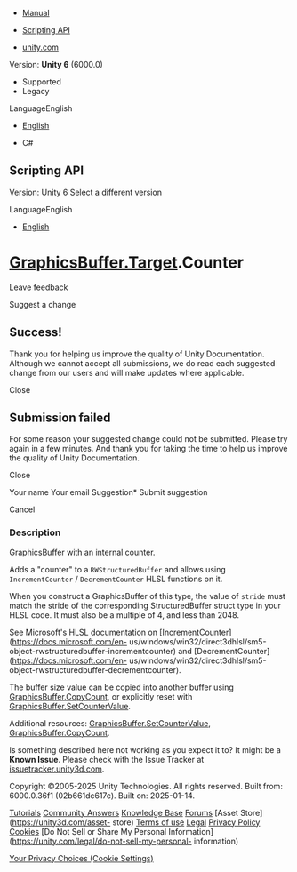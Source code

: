[ ]()

  * [Manual](../Manual/index.html)
  * [Scripting API](../ScriptReference/index.html)

  * [unity.com](https://unity.com/)

Version: **Unity 6** (6000.0)

  * Supported
  * Legacy

LanguageEnglish

  * [English]()

  * C#

[ ](https://docs.unity3d.com)

## Scripting API

Version: Unity 6 Select a different version

LanguageEnglish

  * [English]()

#  [GraphicsBuffer.Target](GraphicsBuffer.Target.html).Counter

Leave feedback

Suggest a change

## Success!

Thank you for helping us improve the quality of Unity Documentation. Although
we cannot accept all submissions, we do read each suggested change from our
users and will make updates where applicable.

Close

## Submission failed

For some reason your suggested change could not be submitted. Please <a>try
again</a> in a few minutes. And thank you for taking the time to help us
improve the quality of Unity Documentation.

Close

Your name Your email Suggestion* Submit suggestion

Cancel

[ ]()

### Description

GraphicsBuffer with an internal counter.

Adds a "counter" to a `RWStructuredBuffer` and allows using `IncrementCounter`
/ `DecrementCounter` HLSL functions on it.  
  
When you construct a GraphicsBuffer of this type, the value of `stride` must
match the stride of the corresponding StructuredBuffer struct type in your
HLSL code. It must also be a multiple of 4, and less than 2048.  
  
See Microsoft's HLSL documentation on
[IncrementCounter](https://docs.microsoft.com/en-
us/windows/win32/direct3dhlsl/sm5-object-rwstructuredbuffer-incrementcounter)
and [DecrementCounter](https://docs.microsoft.com/en-
us/windows/win32/direct3dhlsl/sm5-object-rwstructuredbuffer-decrementcounter).  
  
The buffer size value can be copied into another buffer using
[GraphicsBuffer.CopyCount](GraphicsBuffer.CopyCount.html), or explicitly reset
with [GraphicsBuffer.SetCounterValue](GraphicsBuffer.SetCounterValue.html).  
  
Additional resources:
[GraphicsBuffer.SetCounterValue](GraphicsBuffer.SetCounterValue.html),
[GraphicsBuffer.CopyCount](GraphicsBuffer.CopyCount.html).

Is something described here not working as you expect it to? It might be a
**Known Issue**. Please check with the Issue Tracker at
[issuetracker.unity3d.com](https://issuetracker.unity3d.com).

Copyright ©2005-2025 Unity Technologies. All rights reserved. Built from:
6000.0.36f1 (02b661dc617c). Built on: 2025-01-14.

[Tutorials](https://unity3d.com/learn) [Community
Answers](https://answers.unity3d.com) [Knowledge
Base](https://support.unity3d.com/hc/en-us)
[Forums](https://forum.unity3d.com) [Asset Store](https://unity3d.com/asset-
store) [Terms of use](https://docs.unity3d.com/Manual/TermsOfUse.html)
[Legal](https://unity.com/legal) [Privacy
Policy](https://unity.com/legal/privacy-policy)
[Cookies](https://unity.com/legal/cookie-policy) [Do Not Sell or Share My
Personal Information](https://unity.com/legal/do-not-sell-my-personal-
information)

[Your Privacy Choices (Cookie Settings)](javascript:void\(0\);)

